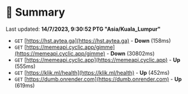 # 📖 Summary
Last updated: **14/7/2023, 9:30:52 PTG "Asia/Kuala_Lumpur"**

- `GET` [https://hst.aytea.ga](https://hst.aytea.ga) - **Down** (158ms)
- `GET` [https://memeapi.cyclic.app/gimme](https://memeapi.cyclic.app/gimme) - **Down** (30802ms)
- `GET` [https://memeapi.cyclic.app](https://memeapi.cyclic.app) - **Up** (555ms)
- `GET` [https://klik.ml/health](https://klik.ml/health) - **Up** (452ms)
- `GET` [https://dumb.onrender.com](https://dumb.onrender.com) - **Up** (619ms)
